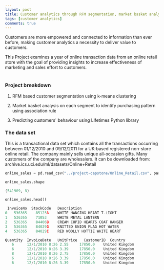 ```yaml
---
layout: post
title: Customer analytics through RFM segmentation, market basket analysis and predicting behaviour
tags: [customer analytics]
comments: true
---
```




Customers are more empowered and connected to information than ever before, making customer analytics a necessity to deliver value to customers. 

This Project examines a year of online transaction data from an online retail store with the goal of providing insights to increase effectiveness of marketing and sales effort to customers.
<br><br>

### Project breakdown

1. RFM based customer segmentation using k-means clustering      
<!-- ![Alt text](/images/segmentation.png) to insert picture -->

2. Market basket analysis on each segment to identify purchasing pattern using association rule

3. Predicting customers' behaviour using Lifetimes Python library

### The data set

This is a transactional data set which contains all the transactions occurring between 01/12/2010 and 09/12/2011 for a UK-based registered non-store online retail. The company mainly sells unique all-occasion gifts. Many customers of the company are wholesalers. It can be downloaded from: archive.ics.uci.edu/ml/datasets/Online+Retail

```python
online_sales = pd.read_csv("../project-capstone/Online_Retail.csv", parse_dates=True)

online_sales.shape

(541909, 8)

online_sales.head()

 InvoiceNo  StockCode	Description	                        	
0	536365	  85123A	WHITE HANGING HEART T-LIGHT 	         
1	536365	  71053	    WHITE METAL LANTERN	                        
2	536365	  84406B	CREAM CUPID HEARTS COAT HANGER	           
3	536365	  84029G	KNITTED UNION FLAG HOT WATER	      
4	536365	  84029E	RED WOOLLY HOTTIE WHITE HEART	         

Quantity  InvoiceDate	UnitPrice	CustomerID	Country
   6      12/1/2010 8:26 2.55	  17850.0	 United Kingdom
   6      12/1/2010 8:26 3.39	  17850.0	 United Kingdom
   8      12/1/2010 8:26 2.75	  17850.0	 United Kingdom
   6      12/1/2010 8:26 3.39	  17850.0	 United Kingdom
   6      12/1/2010 8:26 3.39	  17850.0	 United Kingdom

```

